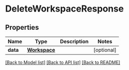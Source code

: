 # DeleteWorkspaceResponse


## Properties
Name | Type | Description | Notes
------------ | ------------- | ------------- | -------------
**data** | [**Workspace**](Workspace.md) |  | [optional] 

[[Back to Model list]](../README.md#documentation-for-models) [[Back to API list]](../README.md#documentation-for-api-endpoints) [[Back to README]](../README.md)


